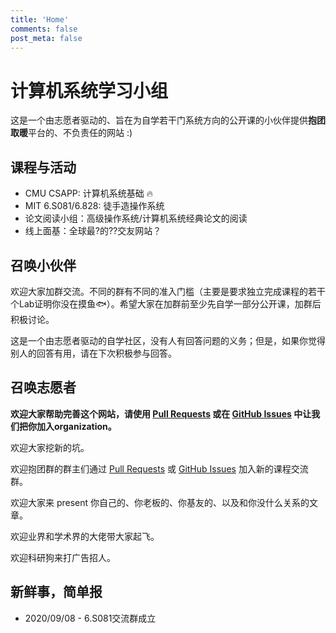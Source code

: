 ```yaml
---
title: 'Home'
comments: false
post_meta: false
---
```


# 计算机系统学习小组

这是一个由志愿者驱动的、旨在为自学若干门系统方向的公开课的小伙伴提供**抱团取暖**平台的、不负责任的网站  :)

## 课程与活动

* CMU CSAPP: 计算机系统基础 :fire:
* MIT 6.S081/6.828: 徒手造操作系统
* 论文阅读小组：高级操作系统/计算机系统经典论文的阅读
* 线上面基：全球最?的??交友网站？

## 召唤小伙伴

欢迎大家加群交流。不同的群有不同的准入门槛（主要是要求独立完成课程的若干个Lab证明你没在摸鱼:fish:）。希望大家在加群前至少先自学一部分公开课，加群后积极讨论。

这是一个由志愿者驱动的自学社区，没有人有回答问题的义务；但是，如果你觉得别人的回答有用，请在下次积极参与回答。

## 召唤志愿者

**欢迎大家帮助完善这个网站，请使用 [Pull Requests](https://github.com/learn-os-cn/learn-os-cn.github.io/pulls) 或在 [GitHub Issues](https://github.com/learn-os-cn/learn-os-cn.github.io/issues) 中让我们把你加入organization。**

欢迎大家挖新的坑。

欢迎抱团群的群主们通过 [Pull Requests](https://github.com/learn-os-cn/learn-os-cn.github.io/pulls) 或 [GitHub Issues](https://github.com/learn-os-cn/learn-os-cn.github.io/issues) 加入新的课程交流群。

欢迎大家来 present 你自己的、你老板的、你基友的、以及和你没什么关系的文章。

欢迎业界和学术界的大佬带大家起飞。

欢迎科研狗来打广告招人。

## 新鲜事，简单报

* 2020/09/08 - 6.S081交流群成立
